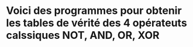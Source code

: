 # Voici des programmes pour obtenir les tables de vérité des 4 opérateuts calssiques NOT, AND, OR, XOR 
